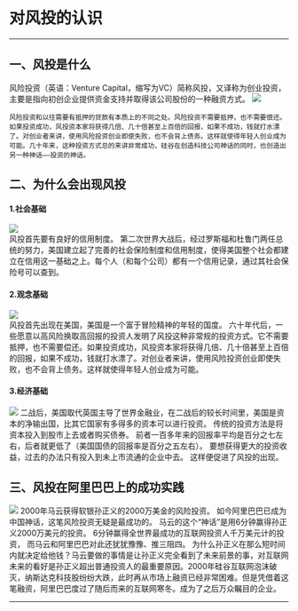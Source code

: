 # [](#header-1)对风投的认识


-------------------

## [](#header-3)一、风投是什么

风险投资（英语：Venture Capital，缩写为VC）简称风投，又译称为创业投资，主要是指向初创企业提供资金支持并取得该公司股份的一种融资方式。
![](https://timgsa.baidu.com/timg?image&quality=80&size=b9999_10000&sec=1543514639427&di=a19846d1a9a31402f3f1607566ebdafe&imgtype=0&src=http%3A%2F%2F7q5evw.com1.z0.glb.clouddn.com%2Fimages%2Farticle%2FFnqoyGOuXQ8Dr12sMs8Z6VBycEPh.jpg%3FimageView2%2F1%2Fw%2F1556%2Fh%2F914)

```
风险投资和以往需要有抵押的贷款有本质上的不同之处。风险投资不需要抵押，也不需要偿还。如果投资成功，风投资本家将获得几倍、几十倍甚至上百倍的回报，如果不成功，钱就打水漂了。对创业者来讲，使用风险投资创业即使失败，也不会背上债务。这样就使得年轻人创业成为可能。几十年来，这种投资方式总的来讲非常成功，硅谷在创造科技公司神话的同时，也创造出另一种神话——投资的神话。

```

## [](#header-3)二、为什么会出现风投

#### 1.社会基础
![](https://timgsa.baidu.com/timg?image&quality=80&size=b9999_10000&sec=1543514639422&di=8131b63c1de377fbad97c0973b630640&imgtype=0&src=http%3A%2F%2Ftc.sinaimg.cn%2Fmaxwidth.800%2Ftc.service.weibo.com%2Fimg_cebnet_com_cn%2F661a420e32bd0afbb9d299ba70332653.jpg)<br>
风投首先要有良好的信用制度。
第二次世界大战后，经过罗斯福和杜鲁门两任总统的努力，美国建立起了完善的社会保险制度和信用制度，使得美国整个社会都建立在信用这一基础之上。每个人（和每个公司）都有一个信用记录，通过其社会保险号可以查到。
#### 2.观念基础
![](https://timgsa.baidu.com/timg?image&quality=80&size=b9999_10000&sec=1543514639421&di=bcd471c4c4c4453ac183ab3aa689e77a&imgtype=0&src=http%3A%2F%2Fi0.hexun.com%2F2018-05-31%2F193117043.jpg)<br>
风投首先出现在美国，美国是一个富于冒险精神的年轻的国度。
六十年代后，一些愿意以高风险换取高回报的投资人发明了风投这种非常规的投资方式。它不需要抵押，也不需要偿还。如果投资成功，风投资本家将获得几倍、几十倍甚至上百倍的回报，如果不成功，钱就打水漂了。对创业者来讲，使用风险投资创业即使失败，也不会背上债务。这样就使得年轻人创业成为可能。

#### 3.经济基础
![](https://timgsa.baidu.com/timg?image&quality=80&size=b9999_10000&sec=1543515365520&di=3d699b51dbe1a8dc716a7ec14c1dae5b&imgtype=0&src=http%3A%2F%2Fimgsrc.baidu.com%2Fimgad%2Fpic%2Fitem%2Fb2de9c82d158ccbf1085a3f313d8bc3eb1354139.jpg)
二战后，美国取代英国主导了世界金融业，在二战后的较长时间里，美国是资本的净输出国，比其它国家有多得多的资本可以进行投资。
传统的投资方法是将资本投入到股市上去或者购买债券。
前者一百多年来的回报率平均是百分之七左右，后者就更低了（美国国债的回报率是百分之五左右）。
要想获得更大的投资收益，过去的办法只有投入到未上市流通的企业中去。
这样便促进了风投的出现。

## [](#header-3)三、风投在阿里巴巴上的成功实践
![](https://gss0.bdstatic.com/94o3dSag_xI4khGkpoWK1HF6hhy/baike/crop%3D0%2C0%2C500%2C330%3Bc0%3Dbaike80%2C5%2C5%2C80%2C26/sign=a124ea675a66d0166a56c468aa1bf837/78310a55b319ebc42fba1f338a26cffc1f17165d.jpg)
2000年马云获得软银孙正义的2000万美金的风险投资。
如今阿里巴巴已成为中国神话，这笔风险投资无疑是最成功的。
马云的这个“神话”是用6分钟赢得孙正义2000万美元的投资。
6分钟赢得全世界最成功的互联网投资人千万美元计的投资，
而马云和阿里巴巴对此还犹犹豫豫、推三阻四。
为什么孙正义在那么短时间内就决定给他钱？马云要做的事情是让孙正义完全看到了未来前景的事，对互联网未来的看好是孙正义超出普通投资人的最重要原因。2000年硅谷互联网泡沫破灭，纳斯达克科技股纷纷大跌，此时再从市场上融资已经非常困难。但是凭借着这笔融资，阿里巴巴度过了随后而来的互联网寒冬。成为了之后万众瞩目的企业。


----------------------------